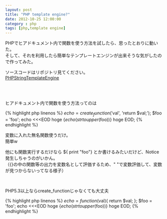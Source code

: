 ```yaml
---
layout: post
title: "PHP template engine?"
date: 2012-10-25 12:00:00
category : php
tags: [php,template engine]
---
```

PHPでヒアドキュメント内で関数を使う方法を試したら、思ったとおりに動いた。  
そして、それを利用したら簡単なテンプレートエンジンが出来そうな気がしたので作ってみた。

<!--more-->

ソースコードはリポジトリ見てください。  
[PHPStringTemplateEngine](https://github.com/nulil/PHPStringTemplateEngine)

<br />
<br />

ヒアドキュメント内で関数を使う方法ってのは

{% highlight php linenos %}
$echo = create_function('$val', 'return $val;');
$foo = 'foo';
echo <<<EOD
hoge {$echo(strtoupper($foo))} hoge
EOD;
{% endhighlight %}

変数に入れた無名関数使うだけ。  
簡単w

他にも関数実行するだけなら ${ print "foo"} とか書けるみたいだけど、Notice発生しちゃうのがいかん。  
（{}の中の関数等の出力を変数名として評価するため、" "で変数評価して、変数が見つからないってなる様子）

<br />

PHP5.3以上ならcreate_functionじゃなくても大丈夫

{% highlight php linenos %}
$echo = function($val){ return $val; };
$foo = 'foo';
echo <<<EOD
hoge {$echo(strtoupper($foo))} hoge
EOD;
{% endhighlight %}

